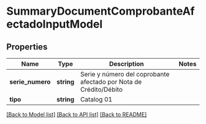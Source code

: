 # SummaryDocumentComprobanteAfectadoInputModel

## Properties
Name | Type | Description | Notes
------------ | ------------- | ------------- | -------------
**serie_numero** | **string** | Serie y número del coprobante afectado por Nota de Crédito/Débito | 
**tipo** | **string** | Catalog 01 | 

[[Back to Model list]](../../README.md#documentation-for-models) [[Back to API list]](../../README.md#documentation-for-api-endpoints) [[Back to README]](../../README.md)

